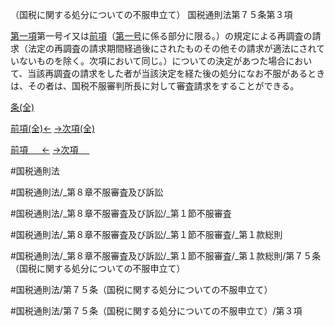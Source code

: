 （国税に関する処分についての不服申立て）
国税通則法第７５条第３項

[第一項](国税通則法＿＿＿＿＿第７５条第１項)第一号イ又は[前項](国税通則法＿＿＿＿＿第７５条第２項)（[第一号](国税通則法＿＿＿＿＿第７５条第３項第１号)に係る部分に限る。）の規定による再調査の請求（法定の再調査の請求期間経過後にされたものその他その請求が適法にされていないものを除く。次項において同じ。）についての決定があつた場合において、当該再調査の請求をした者が当該決定を経た後の処分になお不服があるときは、その者は、国税不服審判所長に対して審査請求をすることができる。

[条(全)](国税通則法＿＿＿＿＿第７５条_.md)

[前項(全)←](国税通則法＿＿＿＿＿第７５条第２項_.md)    [→次項(全)](国税通則法＿＿＿＿＿第７５条第４項_.md)

[前項 　 ←](国税通則法＿＿＿＿＿第７５条第２項.md)    [→次項 　 ](国税通則法＿＿＿＿＿第７５条第４項.md)



#国税通則法

#国税通則法/_第８章不服審査及び訴訟

#国税通則法/_第８章不服審査及び訴訟/_第１節不服審査

#国税通則法/_第８章不服審査及び訴訟/_第１節不服審査/_第１款総則

#国税通則法/_第８章不服審査及び訴訟/_第１節不服審査/_第１款総則/第７５条（国税に関する処分についての不服申立て）

#国税通則法/第７５条（国税に関する処分についての不服申立て）

#国税通則法/第７５条（国税に関する処分についての不服申立て）/第３項

